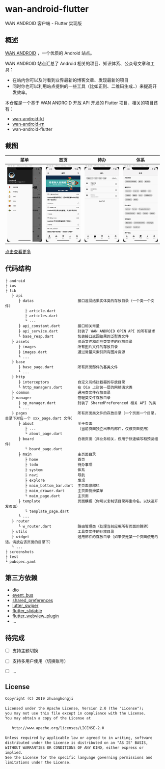 # wan-android-flutter

WAN ANDROID 客户端 - Flutter 实现版


## 概述

[WAN ANDROID](http://www.wanandroid.com/) ，一个优质的 Android 站点。

WAN ANDROID 站点汇总了 Android 相关的项目、知识体系、公众号文章和工具：

* 在站内你可以及时看到业界最新的博客文章、发现最新的项目
* 同时你也可以利用站点提供的一些工具（比如正则、二维码生成..）来提高开发效率。

本仓库是一个基于 WAN ANDROID 开放 API 开发的 Flutter 项目，相关的项目还有：

* [wan-android-kt](https://github.com/zhuanghongji/wan-android-kt)
* [wan-android-rn](https://github.com/zhuanghongji/wan-android-rn)
* wan-android-flutter


## 截图

| 菜单 | 首页 | 待办 | 体系
| - | - | - | -
| ![](./screenshots/res/001.png) | ![](./screenshots/res/002.png) | ![](./screenshots/res/003.png) | ![](./screenshots/res/005.png) |

[点击查看更多](./screenshots/)


## 代码结构

```
├ android
├ ios          
├ lib         
   ├ api       
      ├ datas                    接口返回结果实体类的存放目录（一个类一个文件）
         ├ article.dart
         ├ articles.dart
         └ ...
      ├ api_constant.dart        接口相关常量
      ├ api_service.dart         封装了 WAN ANDROID OPEN API 的所有请求
      └ base_resp.dart           包装接口返回结果的泛型类文件
   ├ assets                      资源文件和对应类文件的存放目录
      ├ images                   所有图片文件的存放目录
      ├ images.dart              通过常量来索引所有图片资源
      └ ...
   ├ base
      ├ base_page.dart           所有页面部件的基类文件
      └ ...
   ├ http
      ├ interceptors             自定义网络拦截器的存放目录
      └ http_managers.dart       在 Dio 上封装一层的网络请求类 
   ├ common                      通用类文件存放目录
   ├ manager                     管理类文件存放目录
      ├ sp_manager.dart          封装了 SharedPreferenced 相关 API 的类
      └ ...
   ├ pages                       所有页面类文件的存放目录（一个页面一个目录，目录下对应一个 xxx_page.dart 文件）
      ├ about                    关于页面
         ├ ...                   （当前页面独立出来的部件，仅该页面使用）
         └ about_page.dart  
      ├ board                    白板页面（非业务相关，仅用于快速编写和预览组件）
         └ board_page.dart 
      ├ main                     主页面目录
         ├ home                  首页
         ├ todo                  待办事项
         ├ system                体系
         ├ navi                  导航
         ├ explore               发现
         ├ main_bottom_bar.dart  主页面底部栏
         ├ main_drawer.dart      主页面侧滑菜单
         └ main_page.dart        主页面
      ├ template                 页面模板（你可以复制该目录再重命名，以快速开发页面）
         └ template_page.dart    
      └ ...
   ├ router
      └ w_router.dart            路由管理类（处理当前应用所有页面的跳转）
   ├ utils                       工具类文件的存放目录
   ├ widget                      通用部件的存放目录（如果仅是某一个页面使用的话，请放在该页面的目录下）
   └ ...
├ screenshots      
├ test         
└ pubspec.yaml         
```


## 第三方依赖

* [dio](https://pub.dartlang.org/packages/dio)
* [event_bus](https://pub.dartlang.org/packages/event_bus)
* [shared_preferences](https://pub.dartlang.org/packages/shared_preferences)
* [lutter_swiper](https://pub.dartlang.org/packages/flutter_swiper)
* [flutter_slidable](https://pub.dartlang.org/packages/flutter_slidable)
* [flutter_webview_plugin](https://pub.dartlang.org/packages/flutter_webview_plugin)
* ...



## 待完成

* [ ] 支持主题切换
* [ ] 支持多用户使用（切换账号）
* [ ] ...


## License

```
Copyright (C) 2019 zhuanghongji

Licensed under the Apache License, Version 2.0 (the "License");
you may not use this file except in compliance with the License.
You may obtain a copy of the License at

   http://www.apache.org/licenses/LICENSE-2.0

Unless required by applicable law or agreed to in writing, software
distributed under the License is distributed on an "AS IS" BASIS,
WITHOUT WARRANTIES OR CONDITIONS OF ANY KIND, either express or implied.
See the License for the specific language governing permissions and
limitations under the License.
```
